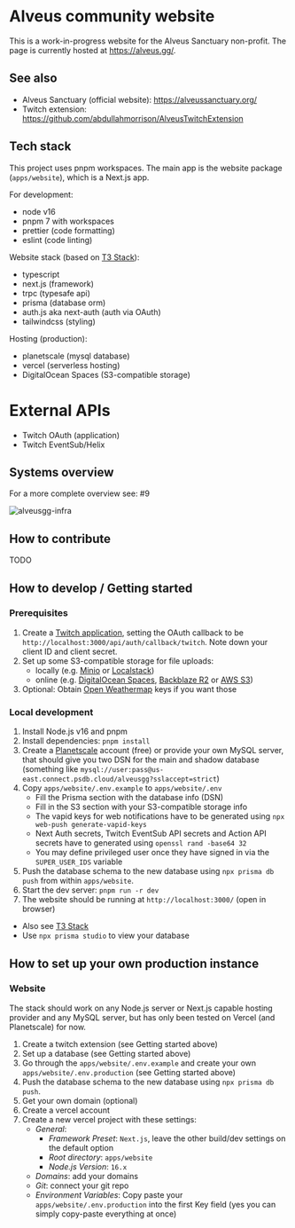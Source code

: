 # Alveus community website

This is a work-in-progress website for the Alveus Sanctuary non-profit.
The page is currently hosted at https://alveus.gg/.

## See also

- Alveus Sanctuary (official website): https://alveussanctuary.org/
- Twitch extension: https://github.com/abdullahmorrison/AlveusTwitchExtension

## Tech stack

This project uses pnpm workspaces. The main app is the website package (`apps/website`), which is a Next.js app.

For development:

- node v16
- pnpm 7 with workspaces
- prettier (code formatting)
- eslint (code linting)

Website stack (based on [T3 Stack](https://create.t3.gg/)):

- typescript
- next.js (framework)
- trpc (typesafe api)
- prisma (database orm)
- auth.js aka next-auth (auth via OAuth)
- tailwindcss (styling)

Hosting (production):

- planetscale (mysql database)
- vercel (serverless hosting)
- DigitalOcean Spaces (S3-compatible storage)

# External  APIs

- Twitch OAuth (application)
- Twitch EventSub/Helix

## Systems overview

For a more complete overview see: #9

![alveusgg-infra](https://user-images.githubusercontent.com/684458/217618231-6fb9078d-8d77-4c64-9b92-c2ebe8e58c3c.png)

## How to contribute

TODO

## How to develop / Getting started

### Prerequisites

1. Create a [Twitch application](https://dev.twitch.tv/console/apps/create), setting the OAuth callback to be `http://localhost:3000/api/auth/callback/twitch`. Note down your client ID and client secret.
2. Set up some S3-compatible storage for file uploads:
   - locally (e.g. [Minio](https://min.io/) or [Localstack](https://localstack.cloud/))
   - online (e.g. [DigitalOcean Spaces](https://www.digitalocean.com/products/spaces/), [Backblaze R2](https://www.backblaze.com/b2/cloud-storage.html) or [AWS S3](https://aws.amazon.com/s3/))
3. Optional: Obtain [Open Weathermap](https://openweathermap.org/api) keys if you want those

### Local development

1. Install Node.js v16 and pnpm
2. Install dependencies: `pnpm install`
3. Create a [Planetscale](https://planetscale.com/) account (free) or provide your own MySQL server, that should give you two DSN for the main and shadow database (something like `mysql://user:pass@us-east.connect.psdb.cloud/alveusgg?sslaccept=strict`)
4. Copy `apps/website/.env.example` to `apps/website/.env`
    - Fill the Prisma section with the database info (DSN)
    - Fill in the S3 section with your S3-compatible storage info
    - The vapid keys for web notifications have to be generated using `npx web-push generate-vapid-keys`
    - Next Auth secrets, Twitch EventSub API secrets and Action API secrets have to generated using `openssl rand -base64 32`
    - You may define privileged user once they have signed in via the `SUPER_USER_IDS` variable
5. Push the database schema to the new database using `npx prisma db push` from within `apps/website`.
6. Start the dev server: `pnpm run -r dev`
7. The website should be running at `http://localhost:3000/` (open in browser)

- Also see [T3 Stack](https://create.t3.gg/)
- Use `npx prisma studio` to view your database

## How to set up your own production instance

### Website

The stack should work on any Node.js server or Next.js capable hosting provider and any MySQL server,
but has only been tested on Vercel (and Planetscale) for now.

1. Create a twitch extension (see Getting started above)
2. Set up a database (see Getting started above)
3. Go through the `apps/website/.env.example` and create your own `apps/website/.env.production` (see Getting started above)
4. Push the database schema to the new database using `npx prisma db push`.
5. Get your own domain (optional)
6. Create a vercel account
7. Create a new vercel project with these settings:
    - *General*:
        - *Framework Preset*: `Next.js`, leave the other build/dev settings on the default option
        - *Root directory*: `apps/website`
        - *Node.js Version*: `16.x`
    - *Domains*: add your domains
    - *Git*: connect your git repo
    - *Environment Variables*: Copy paste your `apps/website/.env.production` into the first Key field (yes you can simply copy-paste everything at once)





